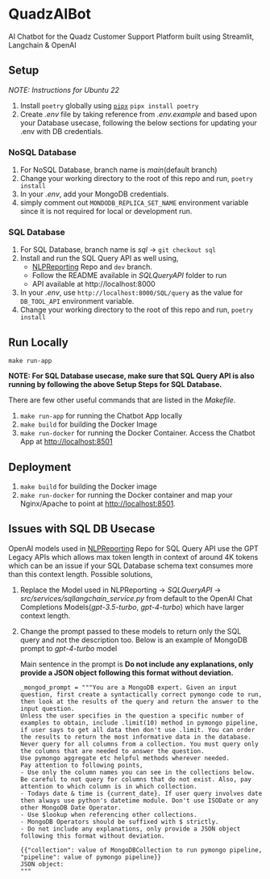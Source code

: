 # QuadzAIBot
AI Chatbot for the Quadz Customer Support Platform built using Streamlit, Langchain &amp; OpenAI

## Setup
*NOTE: Instructions for Ubuntu 22*

1. Install `poetry` globally using [`pipx`](https://github.com/pypa/pipx)
    `pipx install poetry`
2. Create *.env* file by taking reference from *.env.example* and based upon your Database usecase, following the below sections for updating your .env with DB credentials.

### NoSQL Database

1. For NoSQL Database, branch name is *main*(default branch)
2. Change your working directory to the root of this repo and run,
    `poetry install`
3. In your *.env*, add your MongoDB credentials.
4. simply comment out `MONDODB_REPLICA_SET_NAME` environment variable since it is not required for local or development run.


### SQL Database
1. For SQL Database, branch name is *sql* -> `git checkout sql`
2. Install and run the SQL Query API as well using,
    - [NLPReporting](https://github.com/ARThink-AI/NLPReporting/tree/dev) Repo and `dev` branch.
    - Follow the README available in *SQLQueryAPI* folder to run
    - API available at http://localhost:8000
3. In your *.env*, use `http://localhost:8000/SQL/query` as the value for `DB_TOOL_API` environment variable.
3. Change your working directory to the root of this repo and run,
    `poetry install`

## Run Locally

`make run-app`

**NOTE: For SQL Database usecase, make sure that SQL Query API is also running by following the above Setup Steps for SQL Database.**

There are few other useful commands that are listed in the *Makefile*.

1. `make run-app` for running the Chatbot App locally
2. `make build` for building the Docker Image
3. `make run-docker` for running the Docker Container. Access the Chatbot App at [http://localhost:8501](http://localhost:8501)

## Deployment

1. `make build` for building the Docker image
2. `make run-docker` for running the Docker container and map your Nginx/Apache to point at [http://localhost:8501](http://localhost:8501).

## Issues with SQL DB Usecase

OpenAI models used in [NLPReporting](https://github.com/ARThink-AI/NLPReporting/tree/dev) Repo for SQL Query API use the GPT Legacy APIs which allows max token length in context of around 4K tokens which can be an issue if your SQL Database schema text consumes more than this context length. Possible solutions,

1. Replace the Model used in NLPReporting -> *SQLQueryAPI* -> *src/services/sqllangchain_service.py* from default to the OpenAI Chat Completions Models(*gpt-3.5-turbo*, *gpt-4-turbo*) which have larger context length.
2. Change the prompt passed to these models to return only the SQL query and not the description too. Below is an example of MongoDB prompt to *gpt-4-turbo* model

    Main sentence in the prompt is **Do not include any explanations, only provide a JSON object following this format without deviation.**
    ```
    _mongod_prompt = """You are a MongoDB expert. Given an input question, first create a syntactically correct pymongo code to run, then look at the results of the query and return the answer to the input question.
    Unless the user specifies in the question a specific number of examples to obtain, include .limit(10) method in pymongo pipeline, if user says to get all data then don't use .limit. You can order the results to return the most informative data in the database.
    Never query for all columns from a collection. You must query only the columns that are needed to answer the question.
    Use pymongo aggregate etc helpful methods wherever needed.
    Pay attention to following points,
    - Use only the column names you can see in the collections below. Be careful to not query for columns that do not exist. Also, pay attention to which column is in which collection.
    - Todays date & time is {current_date}. If user query involves date then always use python's datetime module. Don't use ISODate or any other MongoDB Date Operator.
    - Use $lookup when referencing other collections.
    - MongoDB Operators should be suffixed with $ strictly.
    - Do not include any explanations, only provide a JSON object following this format without deviation.

    {{"collection": value of MongoDBCollection to run pymongo pipeline, "pipeline": value of pymongo pipeline}}
    JSON object:
    """
    ```
